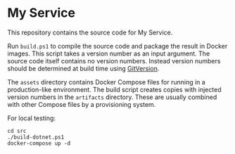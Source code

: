 # My Service

This repository contains the source code for My Service.

Run `build.ps1` to compile the source code and package the result in Docker images.
This script takes a version number as an input argument. The source code itself contains no version numbers. Instead version numbers should be determined at build time using [GitVersion](http://gitversion.readthedocs.io/).

The `assets` directory contains Docker Compose files for running in a production-like environment.
The build script creates copies with injected version numbers in the `artifacts` directory. These are usually combined with other Compose files by a provisioning system.

For local testing:

    cd src
    ./build-dotnet.ps1
    docker-compose up -d
